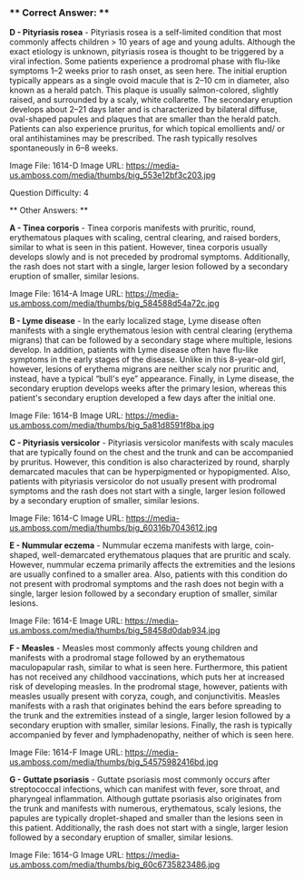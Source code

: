 ### ** Correct Answer: **

**D - Pityriasis rosea** - Pityriasis rosea is a self-limited condition that most commonly affects children > 10 years of age and young adults. Although the exact etiology is unknown, pityriasis rosea is thought to be triggered by a viral infection. Some patients experience a prodromal phase with flu-like symptoms 1–2 weeks prior to rash onset, as seen here. The initial eruption typically appears as a single ovoid macule that is 2–10 cm in diameter, also known as a herald patch. This plaque is usually salmon-colored, slightly raised, and surrounded by a scaly, white collarette. The secondary eruption develops about 2–21 days later and is characterized by bilateral diffuse, oval-shaped papules and plaques that are smaller than the herald patch. Patients can also experience pruritus, for which topical emollients and/ or oral antihistamines may be prescribed. The rash typically resolves spontaneously in 6–8 weeks.

Image File: 1614-D
Image URL: https://media-us.amboss.com/media/thumbs/big_553e12bf3c203.jpg

Question Difficulty: 4

** Other Answers: **

**A - Tinea corporis** - Tinea corporis manifests with pruritic, round, erythematous plaques with scaling, central clearing, and raised borders, similar to what is seen in this patient. However, tinea corporis usually develops slowly and is not preceded by prodromal symptoms. Additionally, the rash does not start with a single, larger lesion followed by a secondary eruption of smaller, similar lesions.

Image File: 1614-A
Image URL: https://media-us.amboss.com/media/thumbs/big_584588d54a72c.jpg

**B - Lyme disease** - In the early localized stage, Lyme disease often manifests with a single erythematous lesion with central clearing (erythema migrans) that can be followed by a secondary stage where multiple, lesions develop. In addition, patients with Lyme disease often have flu-like symptoms in the early stages of the disease. Unlike in this 8-year-old girl, however, lesions of erythema migrans are neither scaly nor pruritic and, instead, have a typical “bull's eye” appearance. Finally, in Lyme disease, the secondary eruption develops weeks after the primary lesion, whereas this patient's secondary eruption developed a few days after the initial one.

Image File: 1614-B
Image URL: https://media-us.amboss.com/media/thumbs/big_5a81d8591f8ba.jpg

**C - Pityriasis versicolor** - Pityriasis versicolor manifests with scaly macules that are typically found on the chest and the trunk and can be accompanied by pruritus. However, this condition is also characterized by round, sharply demarcated macules that can be hyperpigmented or hypopigmented. Also, patients with pityriasis versicolor do not usually present with prodromal symptoms and the rash does not start with a single, larger lesion followed by a secondary eruption of smaller, similar lesions.

Image File: 1614-C
Image URL: https://media-us.amboss.com/media/thumbs/big_60316b7043612.jpg

**E - Nummular eczema** - Nummular eczema manifests with large, coin-shaped, well-demarcated erythematous plaques that are pruritic and scaly. However, nummular eczema primarily affects the extremities and the lesions are usually confined to a smaller area. Also, patients with this condition do not present with prodromal symptoms and the rash does not begin with a single, larger lesion followed by a secondary eruption of smaller, similar lesions.

Image File: 1614-E
Image URL: https://media-us.amboss.com/media/thumbs/big_58458d0dab934.jpg

**F - Measles** - Measles most commonly affects young children and manifests with a prodromal stage followed by an erythematous maculopapular rash, similar to what is seen here. Furthermore, this patient has not received any childhood vaccinations, which puts her at increased risk of developing measles. In the prodromal stage, however, patients with measles usually present with coryza, cough, and conjunctivitis. Measles manifests with a rash that originates behind the ears before spreading to the trunk and the extremities instead of a single, larger lesion followed by a secondary eruption with smaller, similar lesions. Finally, the rash is typically accompanied by fever and lymphadenopathy, neither of which is seen here.

Image File: 1614-F
Image URL: https://media-us.amboss.com/media/thumbs/big_54575982416bd.jpg

**G - Guttate psoriasis** - Guttate psoriasis most commonly occurs after streptococcal infections, which can manifest with fever, sore throat, and pharyngeal inflammation. Although guttate psoriasis also originates from the trunk and manifests with numerous, erythematous, scaly lesions, the papules are typically droplet-shaped and smaller than the lesions seen in this patient. Additionally, the rash does not start with a single, larger lesion followed by a secondary eruption of smaller, similar lesions.

Image File: 1614-G
Image URL: https://media-us.amboss.com/media/thumbs/big_60c6735823486.jpg

